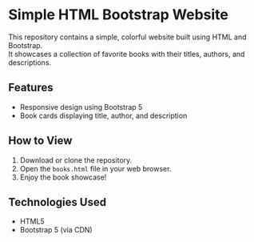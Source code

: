 # Simple HTML Bootstrap Website

This repository contains a simple, colorful website built using HTML and Bootstrap.  
It showcases a collection of favorite books with their titles, authors, and descriptions.

## Features

- Responsive design using Bootstrap 5
- Book cards displaying title, author, and description

## How to View

1. Download or clone the repository.
2. Open the `books.html` file in your web browser.
3. Enjoy the book showcase!

## Technologies Used

- HTML5
- Bootstrap 5 (via CDN)

